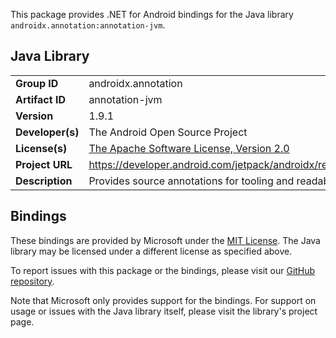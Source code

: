 This package provides .NET for Android bindings for the Java library `androidx.annotation:annotation-jvm`.

## Java Library

| | |
|-|-|
| **Group ID** | androidx.annotation |
| **Artifact ID** | annotation-jvm |
| **Version** | 1.9.1 |
| **Developer(s)** | The Android Open Source Project |
| **License(s)** | [The Apache Software License, Version 2.0](http://www.apache.org/licenses/LICENSE-2.0.txt) |
| **Project URL** | https://developer.android.com/jetpack/androidx/releases/annotation#1.9.1 |
| **Description** | Provides source annotations for tooling and readability. |

## Bindings

These bindings are provided by Microsoft under the [MIT License](https://opensource.org/licenses/MIT). The Java
library may be licensed under a different license as specified above.

To report issues with this package or the bindings, please visit our [GitHub repository](https://aka.ms/android-libraries).

Note that Microsoft only provides support for the bindings. For support on
usage or issues with the Java library itself, please visit the library's project page.
